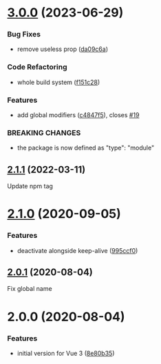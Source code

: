 # [3.0.0](https://github.com/shentao/vue-global-events/compare/v2.1.1...v3.0.0) (2023-06-29)

### Bug Fixes

- remove useless prop ([da09c6a](https://github.com/shentao/vue-global-events/commit/da09c6a58a3673538af4acdd732131666fd1e239))

### Code Refactoring

- whole build system ([f151c28](https://github.com/shentao/vue-global-events/commit/f151c285b98ab3a2f5de026557cda3fa0164eedd))

### Features

- add global modifiers ([c4847f5](https://github.com/shentao/vue-global-events/commit/c4847f5e4252ff79f1f9973d20c72b51dccf875d)), closes [#19](https://github.com/shentao/vue-global-events/issues/19)

### BREAKING CHANGES

- the package is now defined as "type": "module"

## [2.1.1](https://github.com/shentao/vue-global-events/compare/v2.1.0...v2.1.1) (2022-03-11)

Update npm tag

# [2.1.0](https://github.com/shentao/vue-global-events/compare/v2.0.1...v2.1.0) (2020-09-05)

### Features

- deactivate alongside keep-alive ([995ccf0](https://github.com/shentao/vue-global-events/commit/995ccf0805ff7f3df01aca19f3a056b07608608b))

## [2.0.1](https://github.com/shentao/vue-global-events/compare/v2.0.0...v2.0.1) (2020-08-04)

Fix global name

# 2.0.0 (2020-08-04)

### Features

- initial version for Vue 3 ([8e80b35](https://github.com/shentao/vue-global-events/commit/8e80b353b04fdaa00a918b2876abb3bb7bfc0018))
